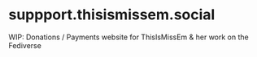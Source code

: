 # suppport.thisismissem.social
WIP: Donations / Payments website for ThisIsMissEm &amp; her work on the Fediverse
